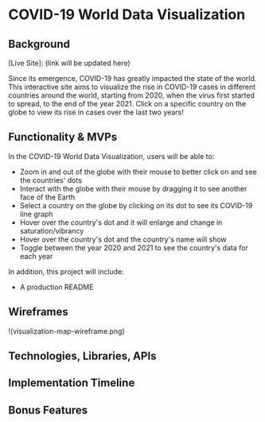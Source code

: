 # COVID-19 World Data Visualization 

## Background

[Live Site]: (link will be updated here)

Since its emergence, COVID-19 has greatly impacted the state of the world. This interactive site aims to visualize the rise in COVID-19 cases in different countries around the world, starting from 2020, when the virus first started to spread, to the end of the year 2021. Click on a specific country on the globe to view its rise in cases over the last two years!

## Functionality & MVPs

In the COVID-19 World Data Visualization, users will be able to:
- Zoom in and out of the globe with their mouse to better click on and see the countries' dots 
- Interact with the globe with their mouse by dragging it to see another face of the Earth
- Select a country on the globe by clicking on its dot to see its COVID-19 line graph
- Hover over the country's dot and it will enlarge and change in saturation/vibrancy
- Hover over the country's dot and the country's name will show
- Toggle between the year 2020 and 2021 to see the country's data for each year

In addition, this project will include:
- A production README

 ## Wireframes

 !(visualization-map-wireframe.png)


## Technologies, Libraries, APIs


## Implementation Timeline


## Bonus Features

